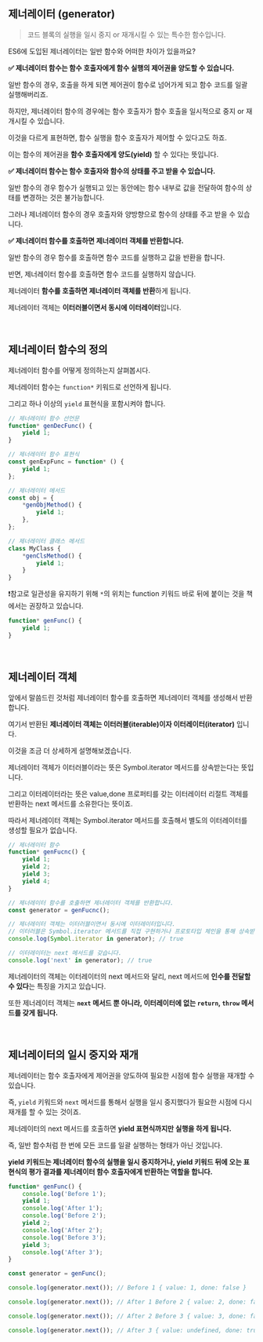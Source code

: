 ## 제너레이터 (generator)

> 코드 블록의 실행을 일시 중지 or 재개시킬 수 있는 특수한 함수입니다.

ES6에 도입된 제너레이터는 일반 함수와 어떠한 차이가 있을까요?

**✅ 제너레이터 함수는 함수 호출자에게 함수 실행의 제어권을 양도할 수 있습니다.**

일반 함수의 경우, 호출을 하게 되면 제어권이 함수로 넘어가게 되고 함수 코드를 일괄 실행해버리죠.

하지만, 제너레이터 함수의 경우에는 함수 호출자가 함수 호출을 일시적으로 중지 or 재개시킬 수 있습니다.

이것을 다르게 표현하면, 함수 실행을 함수 호출자가 제어할 수 있다고도 하죠.

이는 함수의 제어권을 **함수 호출자에게 양도(yield)** 할 수 있다는 뜻입니다.

**✅ 제너레이터 함수는 함수 호출자와 함수의 상태를 주고 받을 수 있습니다.**

일반 함수의 경우 함수가 실행되고 있는 동안에는 함수 내부로 값을 전달하여 함수의 상태를 변경하는 것은 불가능합니다.

그러나 제너레이터 함수의 경우 호출자와 양방향으로 함수의 상태를 주고 받을 수 있습니다.

**✅ 제너레이터 함수를 호출하면 제너레이터 객체를 반환합니다.**

일반 함수의 경우 함수를 호출하면 함수 코드를 실행하고 값을 반환을 합니다.

반면, 제너레이터 함수를 호출하면 함수 코드를 실행하지 않습니다.

제너레이터 **함수를 호출하면 제너레이터 객체를 반환**하게 됩니다.

제너레이터 객체는 **이터러블이면서 동시에 이터레이터**입니다.

<br>

## 제너레이터 함수의 정의

제너레이터 함수를 어떻게 정의하는지 살펴봅시다.

제너레이터 함수는 `function*` 키워드로 선언하게 됩니다.

그리고 하나 이상의 `yield` 표현식을 포함시켜야 합니다.

```js
// 제너레이터 함수 선언문
function* genDecFunc() {
    yield 1;
}

// 제너레이터 함수 표현식
const genExpFunc = function* () {
    yield 1;
};

// 제너레이터 메서드
const obj = {
    *genObjMethod() {
        yield 1;
    },
};

// 제너레이터 클래스 메서드
class MyClass {
    *genClsMethod() {
        yield 1;
    }
}
```

❗️참고로 일관성을 유지하기 위해 `*`의 위치는 function 키워드 바로 뒤에 붙이는 것을 책에서는 권장하고 있습니다.

```js
function* genFunc() {
    yield 1;
}
```

<br>

## 제너레이터 객체

앞에서 말씀드린 것처럼 제너레이터 함수를 호출하면 제너레이터 객체를 생성해서 반환합니다.

여기서 반환된 **제너레이터 객체는 이터러블(iterable)이자 이터레이터(iterator)** 입니다.

이것을 조금 더 상세하게 설명해보겠습니다.

제너레이터 객체가 이터러블이라는 뜻은 Symbol.iterator 메서드를 상속받는다는 뜻입니다.

그리고 이터레이터라는 뜻은 value,done 프로퍼티를 갖는 이터레이터 리절트 객체를 반환하는 next 메서드를 소유한다는 뜻이죠.

따라서 제너레이터 객체는 Symbol.iterator 메서드를 호출해서 별도의 이터레이터를 생성할 필요가 없습니다.

```js
// 제너레이터 함수
function* genFucnc() {
    yield 1;
    yield 2;
    yield 3;
    yield 4;
}

// 제너레이터 함수를 호출하면 제너레이터 객체를 반환합니다.
const generator = genFucnc();

// 제너레이터 객체는 이터러블이면서 동시에 이터레이터입니다.
// 이터러블은 Symbol.iterator 메서드를 직접 구현하거나 프로토타입 체인을 통해 상속받은 객체입니다.
console.log(Symbol.iterator in generator); // true

// 이터레이터는 next 메서드를 갖습니다.
console.log('next' in generator); // true
```

제너레이터의 객체는 이터레이터의 next 메서드와 달리, next 메서드에 **인수를 전달할 수 있다**는 특징을 가지고 있습니다.

또한 제너레이터 객체는 **`next` 메서드 뿐 아니라, 이터레이터에 없는 `return`, `throw` 메서드를 갖게 됩니다.**

<br>

## 제너레이터의 일시 중지와 재개

제너레이터는 함수 호출자에게 제어권을 양도하여 필요한 시점에 함수 실행을 재개할 수 있습니다.

즉, `yield` 키워드와 `next` 메서드를 통해서 실행을 일시 중지했다가 필요한 시점에 다시 재개를 할 수 있는 것이죠.

제너레이터의 next 메서드를 호출하면 **yield 표현식까지만 실행을 하게 됩니다.**

즉, 일반 함수처럼 한 번에 모든 코드를 일괄 실행하는 형태가 아닌 것입니다.

**yield 키워드는 제너레이터 함수의 실행을 일시 중지하거나, yield 키워드 뒤에 오는 표현식의 평가 결과를 제너레이터 함수 호출자에게 반환하는 역할을 합니다.**

```js
function* genFunc() {
    console.log('Before 1');
    yield 1;
    console.log('After 1');
    console.log('Before 2');
    yield 2;
    console.log('After 2');
    console.log('Before 3');
    yield 3;
    console.log('After 3');
}

const generator = genFunc();

console.log(generator.next()); // Before 1 { value: 1, done: false }

console.log(generator.next()); // After 1 Before 2 { value: 2, done: false }

console.log(generator.next()); // After 2 Before 3 { value: 3, done: false }

console.log(generator.next()); // After 3 { value: undefined, done: true }
```
